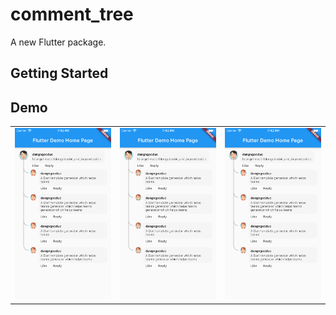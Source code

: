 # comment_tree

A new Flutter package.

## Getting Started

## Demo
|                           |                           |                           |
|:--------------------------|:--------------------------|:--------------------------|
| ![](demo/screen_demo.png) | ![](demo/screen_demo.png) | ![](demo/screen_demo.png) |

